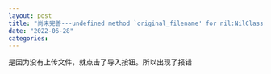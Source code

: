 ```yaml
---
layout: post
title: "尚未完善---undefined method `original_filename' for nil:NilClass in active_admin"
date: "2022-06-28"
categories: 
---
```

<p>是因为没有上传文件，就点击了导入按钮。所以出现了报错</p>
